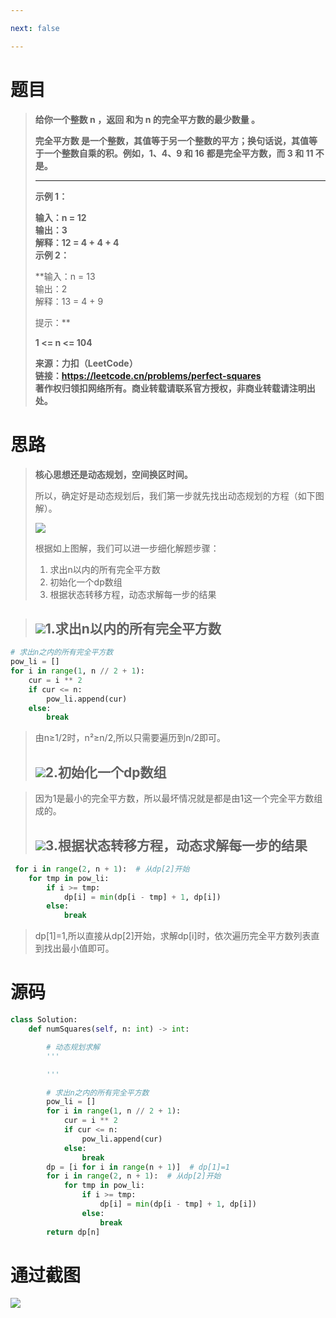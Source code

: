 ```yaml
---

next: false

---
```




<BlogInfo id="1340"/>

# **题目**

>  
>
> **给你一个整数 n ，返回 和为 n 的完全平方数的最少数量 。**
>
> **完全平方数 是一个整数，其值等于另一个整数的平方；换句话说，其值等于一个整数自乘的积。例如，1、4、9 和 16 都是完全平方数，而 3 和 11
> 不是。**
>
> ** **
>
> **示例  1：**
>
> **输入：n = 12  
>  输出：3  
>  解释：12 = 4 + 4 + 4  
>  示例 2：**
>
> **输入：n = 13  
>  输出：2  
>  解释：13 = 4 + 9  
>  
>  提示：**
>
> **1 <= n <= 104**
>
> **来源：力扣（LeetCode）  
>  链接：https://leetcode.cn/problems/perfect-squares  
>  著作权归领扣网络所有。商业转载请联系官方授权，非商业转载请注明出处。**

# **思路**

> **核心思想还是动态规划，空间换区时间。**
>
> 所以，确定好是动态规划后，我们第一步就先找出动态规划的方程（如下图解）。
>
> ![](https://img-blog.csdnimg.cn/5b30386778d64805b311a7fdd3d40933.png)
>
>  根据如上图解，我们可以进一步细化解题步骤：
>
>   1. 求出n以内的所有完全平方数
>   2. 初始化一个dp数组
>   3. 根据状态转移方程，动态求解每一步的结果
>

>
> ## ![](https://img-blog.csdnimg.cn/98d1374dba5d4e83ae40822bc57edbab.gif)1.求出n以内的所有完全平方数
>

```python
# 求出n之内的所有完全平方数
pow_li = []
for i in range(1, n // 2 + 1):
    cur = i ** 2
    if cur <= n:
        pow_li.append(cur)
    else:
        break
```

>  由n≥1/2时，n²≥n/2,所以只需要遍历到n/2即可。
>
> ## ![](https://img-blog.csdnimg.cn/0d55f4829e4f4da29b02f6e607d384b9.gif)2.初始化一个dp数组
>
>  
>


>  因为1是最小的完全平方数，所以最坏情况就是都是由1这一个完全平方数组成的。
>
> ## ![](https://img-blog.csdnimg.cn/539e319695974b6f9eafa72c129c3ef5.gif)3.根据状态转移方程，动态求解每一步的结果
>
>  
>

```python
 for i in range(2, n + 1):  # 从dp[2]开始
    for tmp in pow_li:
        if i >= tmp:
            dp[i] = min(dp[i - tmp] + 1, dp[i])
        else:
            break
```

>
>  dp[1]=1,所以直接从dp[2]开始，求解dp[i]时，依次遍历完全平方数列表直到找出最小值即可。
>
>  

# 源码


```python
class Solution:
    def numSquares(self, n: int) -> int:

        # 动态规划求解
        '''

        '''

        # 求出n之内的所有完全平方数
        pow_li = []
        for i in range(1, n // 2 + 1):
            cur = i ** 2
            if cur <= n:
                pow_li.append(cur)
            else:
                break
        dp = [i for i in range(n + 1)]  # dp[1]=1
        for i in range(2, n + 1):  # 从dp[2]开始
            for tmp in pow_li:
                if i >= tmp:
                    dp[i] = min(dp[i - tmp] + 1, dp[i])
                else:
                    break
        return dp[n]
```


# 通过截图

![](https://img-blog.csdnimg.cn/4f398da809fb4e7892fedc3cf80bbb9f.png)







<ActionBox />
